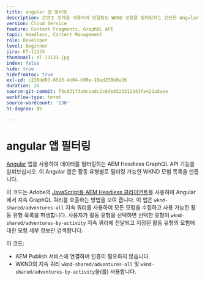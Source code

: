 ```yaml
---
title: angular 앱 필터링
description: 콘텐츠 조각을 사용하여 모델링된 WKND 모험을 필터링하는 간단한 Angular 앱입니다.
version: Cloud Service
feature: Content Fragments, GraphQL API
topic: Headless, Content Management
role: Developer
level: Beginner
jira: KT-11133
thumbnail: KT-11133.jpg
index: false
hide: true
hidefromtoc: true
exl-id: c238dd83-65d3-4b04-b90e-19ed250b8e36
duration: 26
source-git-commit: f4c621f3a9caa8c2c64b8323312343fe421a5aee
workflow-type: tm+mt
source-wordcount: '130'
ht-degree: 0%

---
```


# angular 앱 필터링

[Angular](https://angular.io/) 앱을 사용하여 데이터를 필터링하는 AEM Headless GraphQL API 기능을 살펴보십시오. 이 Angular 앱은 활동 유형별로 필터링 가능한 WKND 모험 목록을 만듭니다.

이 코드는 Adobe의 [JavaScript용 AEM Headless 클라이언트](https://github.com/adobe/aem-headless-client-js/blob/main/api-reference.md)를 사용하여 Angular에서 지속 GraphQL 쿼리를 호출하는 방법을 보여 줍니다. 이 앱은 `wknd-shared/adventures-all` 지속 쿼리를 사용하여 모든 모험을 수집하고 사용 가능한 활동 유형 목록을 파생합니다. 사용자가 활동 유형을 선택하면 선택한 유형이 `wknd-shared/adventures-by-activity` 지속 쿼리에 전달되고 지정된 활동 유형의 모험에 대한 모험 세부 정보만 검색합니다.

이 코드:

+ AEM Publish 서비스에 연결하며 인증이 필요하지 않습니다.
+ WKND의 지속 쿼리 `wknd-shared/adventures-all` 및 `wknd-shared/adventures-by-activity`을(를) 사용합니다.
